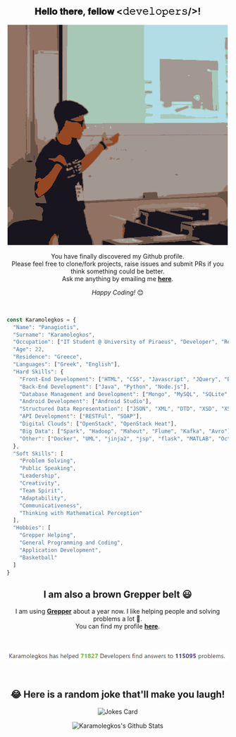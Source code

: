 <div align="center">
  <h2> 𝐇𝐞𝐥𝐥𝐨 𝐭𝐡𝐞𝐫𝐞, 𝐟𝐞𝐥𝐥𝐨𝐰 <𝚍𝚎𝚟𝚎𝚕𝚘𝚙𝚎𝚛𝚜/>!</h2>
  
  ![welcome image](presenting.jpg)
</div>

<div align="center">

You have finally discovered my Github profile. <br>
Please feel free to clone/fork projects, raise issues and submit PRs if you think something could be better. <br>
Ask me anything by emailing me <a href="mailto:p.karamolegos@yahoo.gr"><b>here</b></a>.

<i>Happy Coding!</i> 😊
</div>
<p align='center'>
  <!--
  <img align="center" src="https://github-readme-stats.vercel.app/api?username=Karamolegkos&show_icons=true&title_color=fff&icon_color=79ff97&text_color=efefef&bg_color=24292e"    alt="Karamolegkos's Github Stats">
  -->
</p>
<br>

```javascript
const Karamolegkos = {
  "Name": "Panagiotis",
  "Surname": "Karamolegkos",
  "Occupation": ["IT Student @ University of Piraeus", "Developer", "Researcher"],
  "Age": 22,
  "Residence": "Greece",
  "Languages": ["Greek", "English"],
  "Hard Skills": {
    "Front-End Development": ["HTML", "CSS", "Javascript", "JQuery", "Bootstrap"],
    "Back-End Development": ["Java", "Python", "Node.js"],
    "Database Management and Development": ["Mongo", "MySQL", "SQLite", "MinIO"],
    "Android Development": ["Android Studio"],
    "Structured Data Representation": ["JSON", "XML", "DTD", "XSD", "XSL"],
    "API Development": ["RESTFul", "SOAP"],
    "Digital Clouds": ["OpenStack", "OpenStack Heat"],
    "Big Data": ["Spark", "Hadoop", "Mahout", "Flume", "Kafka", "Avro"],
    "Other": ["Docker", "UML", "jinja2", "jsp", "flask", "MATLAB", "Octave", "Arduino", "Scratch", "C", "GIT", "Image Editing", "Video Editing", "Shell Scripting", "Microsoft Office"]
  },
  "Soft Skills": [
    "Problem Solving", 
    "Public Speaking",
    "Leadership",
    "Creativity",
    "Team Spirit",
    "Adaptability",
    "Communicativeness",
    "Thinking with Mathematical Perception"
  ],
  "Hobbies": [
    "Grepper Helping",
    "General Programming and Coding",
    "Application Development",
    "Basketball"
  ]
}
```

<div align="center">
  
## I am also a brown Grepper belt 😃
  <p>
  I am using <a href="https://www.codegrepper.com/"><b>Grepper</b></a> about a year now. I like helping people and solving problems a lot 💪. <br>
  You can find my profile <a href="https://www.codegrepper.com/app/profile.php?id=46210"><b>here</b></a>.
  </p>
  <br>
  
  ![grepper image](grepper-v2.png)
</div>
<br>
<div align="center">

## 😂 Here is a random joke that'll make you laugh!
![Jokes Card](https://readme-jokes.vercel.app/api)
</div>

<p align='center'>
  <img align="center" src="https://github-readme-stats.vercel.app/api?username=Karamolegkos&show_icons=true&title_color=fff&icon_color=79ff97&text_color=efefef&bg_color=24292e"    alt="Karamolegkos's Github Stats">
</p>


<!--
<p align='center'>
  <img src="https://visitor-badge.glitch.me/badge?page_id=Karamolegkos.Karamolegkos" alt="visitor badge"/>
</p>
-->
<!--
**karamolegkos/karamolegkos** is a ✨ _special_ ✨ repository because its `README.md` (this file) appears on your GitHub profile.

Here are some ideas to get you started:

- 🔭 I’m currently working on ...
- 🌱 I’m currently learning ...
- 👯 I’m looking to collaborate on ...
- 🤔 I’m looking for help with ...
- 💬 Ask me about ...
- 📫 How to reach me: ...
- 😄 Pronouns: ...
- ⚡ Fun fact: ...
-->
